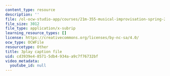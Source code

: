 ```yaml
---
content_type: resource
description: ''
file: /ol-ocw-studio-app/courses/21m-355-musical-improvisation-spring-2013/cd3939e485715db4934aa9c7f76732bf_ozWf4TDXvdk.vtt
file_size: 3012
file_type: application/x-subrip
learning_resource_types: []
license: https://creativecommons.org/licenses/by-nc-sa/4.0/
ocw_type: OCWFile
resourcetype: Other
title: 3play caption file
uid: cd3939e4-8571-5db4-934a-a9c7f76732bf
video_metadata:
  youtube_id: null
---
```

